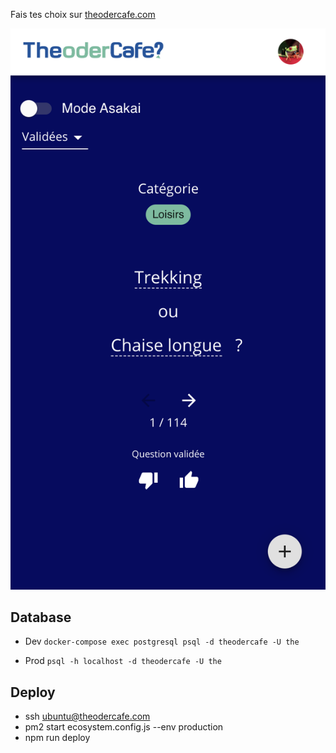 Fais tes choix sur [theodercafe.com](theodercafe.com)

![preview](app-preview.png)

## Database

- Dev
  `docker-compose exec postgresql psql -d theodercafe -U the`

* Prod
  `psql -h localhost -d theodercafe -U the`

## Deploy
- ssh ubuntu@theodercafe.com
- pm2 start ecosystem.config.js --env production
- npm run deploy